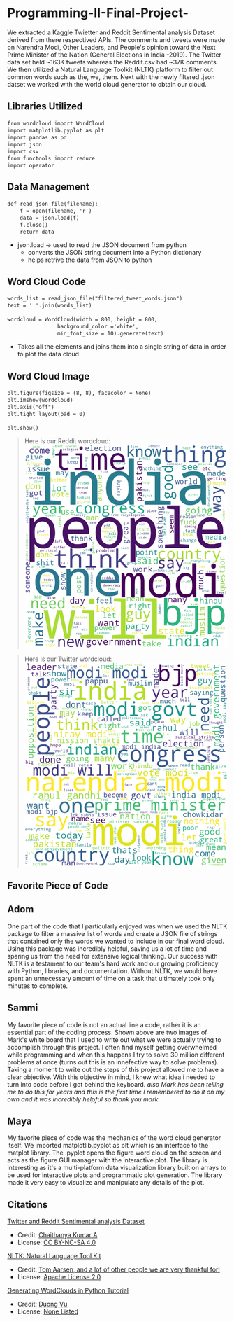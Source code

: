 # Programming-II-Final-Project-

We extracted a Kaggle Twietter and Reddit Sentimental analysis Dataset derived from there respectived APIs. The comments and tweets were made on Narendra Modi, Other Leaders, and People's opinion toward the Next Prime Minister of the Nation (General Elections in India -2019). The Twitter data set held ~163K tweets whereas the Reddit.csv had ~37K comments. We then utilized a Natural Language Toolkit (NLTK) platform to filter out common words such as the, we, them. Next with the newly filtered .json datset we worked with the world cloud generator to obtain our cloud. 


## Libraries Utilized
``` 
from wordcloud import WordCloud
import matplotlib.pyplot as plt
import pandas as pd
import json
import csv
from functools import reduce
import operator 
```
## Data Management
```
def read_json_file(filename):
    f = open(filename, 'r')
    data = json.load(f)
    f.close()
    return data
``` 
* json.load -> used to read the JSON document from python 
    - converts the JSON string document into a Python dictionary 
    - helps retrive the data from JSON to python
    
## Word Cloud Code

```
words_list = read_json_file("filtered_tweet_words.json")
text = ' '.join(words_list)

wordcloud = WordCloud(width = 800, height = 800,
				background_color ='white',
				min_font_size = 10).generate(text)
```
* Takes all the elements and joins them into a single string of data in order to plot the data cloud

## Word Cloud Image 
```
plt.figure(figsize = (8, 8), facecolor = None)
plt.imshow(wordcloud)
plt.axis("off")
plt.tight_layout(pad = 0)

plt.show()
``` 

 > Here is our Reddit wordcloud:
![reddit_wordcloud](images/reddit_word_cloud.png)

 > Here is our Twitter wordcloud:
![python_wordcloud](images/twitter_word_cloud.png)



## Favorite Piece of Code

## Adom 

One part of the code that I particularly enjoyed was when we used the NLTK package to filter a massive list of words and create a JSON file of strings that contained only the words we wanted to include in our final word cloud. Using this package was incredibly helpful, saving us a lot of time and sparing us from the need for extensive logical thinking. Our success with NLTK is a testament to our team's hard work and our growing proficiency with Python, libraries, and documentation. Without NLTK, we would have spent an unnecessary amount of time on a task that ultimately took only minutes to complete.

## Sammi 
My favorite piece of code is not an actual line a code, rather it is an essential part of the coding process. Shown above are two images of Mark's white board that I used to write out what we were actually trying to accomplish through this project. I often find myself getting overwhelmed while programming and when this happens I try to solve 30 million different problems at once (turns out this is an innefective way to solve problems). Taking a moment to write out the steps of this project allowed me to have a clear objective. With this objective in mind, I knew what idea i needed to turn into code before I got behind the keyboard. *also Mark has been telling me to do this for years and this is the first time I remembered to do it on my own and it was incredibly helpful so thank you mark*

## Maya 

My favorite piece of code was the mechanics of the word cloud generator itself. We imported matplotlib.pyplot as plt which is an interface to the matplot library. The .pyplot opens the figure word cloud on the screen and acts as the figure GUI manager with the interactive plot. The library is interesting as it's a multi-platform data visualization library built on arrays to be used for interactive plots and programmatic plot generation. The library made it very easy to visualize and manipulate any details of the plot. 


## Citations

[Twitter and Reddit Sentimental analysis Dataset](https://www.kaggle.com/datasets/cosmos98/twitter-and-reddit-sentimental-analysis-dataset)
- Credit: [Chaithanya Kumar A](https://www.kaggle.com/cosmos98)
- License: [CC BY-NC-SA 4.0](https://creativecommons.org/licenses/by-nc-sa/4.0/)

[NLTK: Natural Language Tool Kit](https://github.com/nltk/nltk)
- Credit: [Tom Aarsen, and a lof of other people we are very thankful for!](https://www.nltk.org/team.html)
- License: [Apache License 2.0](https://github.com/nltk/nltk/blob/develop/LICENSE.txt)

[Generating WordClouds in Python Tutorial ](https://www.datacamp.com/tutorial/wordcloud-python)
- Credit: [Duong Vu](https://www.datacamp.com/profile/dqvu)
- License: [None Listed](https://www.datacamp.com/terms-of-use#preamble)
    

